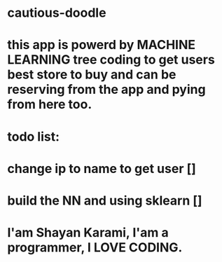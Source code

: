 # cautious-doodle
# this app is powerd by MACHINE LEARNING tree coding to get users best store to buy and can be reserving from the app and pying from here too.

# todo list:
# change ip to name to get user []
# build the NN and using sklearn []
# I'am Shayan Karami, I'am a programmer, I LOVE CODING.
